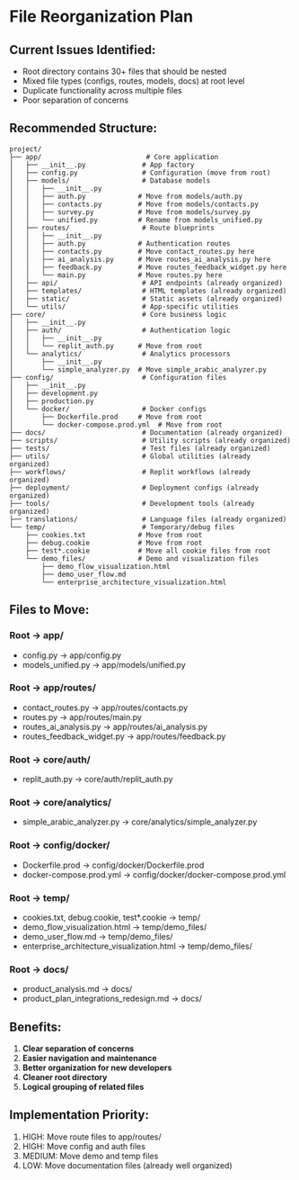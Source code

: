 # File Reorganization Plan

## Current Issues Identified:
- Root directory contains 30+ files that should be nested
- Mixed file types (configs, routes, models, docs) at root level
- Duplicate functionality across multiple files
- Poor separation of concerns

## Recommended Structure:

```
project/
├── app/                          # Core application
│   ├── __init__.py              # App factory
│   ├── config.py                # Configuration (move from root)
│   ├── models/                  # Database models
│   │   ├── __init__.py
│   │   ├── auth.py             # Move from models/auth.py
│   │   ├── contacts.py         # Move from models/contacts.py
│   │   ├── survey.py           # Move from models/survey.py
│   │   └── unified.py          # Rename from models_unified.py
│   ├── routes/                  # Route blueprints
│   │   ├── __init__.py
│   │   ├── auth.py             # Authentication routes
│   │   ├── contacts.py         # Move contact_routes.py here
│   │   ├── ai_analysis.py      # Move routes_ai_analysis.py here
│   │   ├── feedback.py         # Move routes_feedback_widget.py here
│   │   └── main.py             # Move routes.py here
│   ├── api/                     # API endpoints (already organized)
│   ├── templates/               # HTML templates (already organized)
│   ├── static/                  # Static assets (already organized)
│   └── utils/                   # App-specific utilities
├── core/                        # Core business logic
│   ├── __init__.py
│   ├── auth/                    # Authentication logic
│   │   ├── __init__.py
│   │   └── replit_auth.py      # Move from root
│   └── analytics/               # Analytics processors
│       ├── __init__.py
│       └── simple_analyzer.py  # Move simple_arabic_analyzer.py
├── config/                      # Configuration files
│   ├── __init__.py
│   ├── development.py
│   ├── production.py
│   └── docker/                  # Docker configs
│       ├── Dockerfile.prod     # Move from root
│       └── docker-compose.prod.yml  # Move from root
├── docs/                        # Documentation (already organized)
├── scripts/                     # Utility scripts (already organized)
├── tests/                       # Test files (already organized)
├── utils/                       # Global utilities (already organized)
├── workflows/                   # Replit workflows (already organized)
├── deployment/                  # Deployment configs (already organized)
├── tools/                       # Development tools (already organized)
├── translations/                # Language files (already organized)
└── temp/                        # Temporary/debug files
    ├── cookies.txt             # Move from root
    ├── debug.cookie            # Move from root
    ├── test*.cookie            # Move all cookie files from root
    └── demo_files/             # Demo and visualization files
        ├── demo_flow_visualization.html
        ├── demo_user_flow.md
        └── enterprise_architecture_visualization.html
```

## Files to Move:

### Root → app/
- config.py → app/config.py
- models_unified.py → app/models/unified.py

### Root → app/routes/
- contact_routes.py → app/routes/contacts.py
- routes.py → app/routes/main.py
- routes_ai_analysis.py → app/routes/ai_analysis.py
- routes_feedback_widget.py → app/routes/feedback.py

### Root → core/auth/
- replit_auth.py → core/auth/replit_auth.py

### Root → core/analytics/
- simple_arabic_analyzer.py → core/analytics/simple_analyzer.py

### Root → config/docker/
- Dockerfile.prod → config/docker/Dockerfile.prod
- docker-compose.prod.yml → config/docker/docker-compose.prod.yml

### Root → temp/
- cookies.txt, debug.cookie, test*.cookie → temp/
- demo_flow_visualization.html → temp/demo_files/
- demo_user_flow.md → temp/demo_files/
- enterprise_architecture_visualization.html → temp/demo_files/

### Root → docs/
- product_analysis.md → docs/
- product_plan_integrations_redesign.md → docs/

## Benefits:
1. **Clear separation of concerns**
2. **Easier navigation and maintenance**
3. **Better organization for new developers**
4. **Cleaner root directory**
5. **Logical grouping of related files**

## Implementation Priority:
1. HIGH: Move route files to app/routes/
2. HIGH: Move config and auth files
3. MEDIUM: Move demo and temp files
4. LOW: Move documentation files (already well organized)